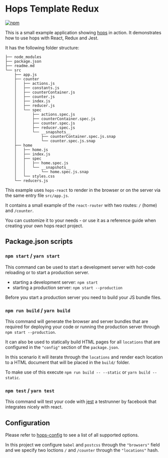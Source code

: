 # Hops Template Redux

[![npm](https://img.shields.io/npm/v/hops-template-redux/latest.svg)](https://www.npmjs.com/package/hops-template-redux)

This is a small example application showing [hops](https://github.com/xing/hops) in action. It demonstrates how to use hops with React, Redux and Jest.

It has the following folder structure:

```
├── node_modules
├── package.json
├── readme.md
└── src
    ├── app.js
    ├── counter
    │   ├── actions.js
    │   ├── constants.js
    │   ├── counterContainer.js
    │   ├── counter.js
    │   ├── index.js
    │   ├── reducer.js
    │   └── spec
    │       ├── actions.spec.js
    │       ├── counterContainer.spec.js
    │       ├── counter.spec.js
    │       ├── reducer.spec.js
    │       └── __snapshots__
    │           ├── counterContainer.spec.js.snap
    │           └── counter.spec.js.snap
    ├── home
    │   ├── home.js
    │   ├── index.js
    │   ├── spec
    │   │   ├── home.spec.js
    │   │   └── __snapshots__
    │   │       └── home.spec.js.snap
    │   └── styles.css
    └── reducers.js
```

This example uses `hops-react` to render in the browser or on the server via the same entry file `src/app.js`.

It contains a small example of the `react-router` with two routes: `/` (home) and `/counter`.

You can customize it to your needs - or use it as a reference guide when creating your own hops react project.

## Package.json scripts

### `npm start` / `yarn start`

This command can be used to start a development server with hot-code reloading or to start a production server.

- starting a development server: `npm start`
- starting a production server: `npm start --production`

Before you start a production server you need to build your JS bundle files.

### `npm run build` / `yarn build`

This command will generate the browser and server bundles that are required for deploying your code or running the production server through `npm start --production`.

It can also be used to statically build HTML pages for all `locations` that are configured in the `"config"` section of the `package.json`.

In this scenario it will iterate through the `locations` and render each location to a HTML document that will be placed in the `build/` folder.

To make use of this execute `npm run build -- --static` or `yarn build --static`.

### `npm test` / `yarn test`

This command will test your code with [jest](https://facebook.github.io/jest/) a testrunner by facebook that integrates nicely with react.

## Configuration

Please refer to [hops-config](https://github.com/xing/hops/tree/master/packages/config) to see a list of all supported options.

In this project we configure `babel` and `postcss` through the `"browsers"` field and we specify two loctions `/` and `/counter` through the `"locations"` hash.
